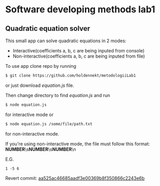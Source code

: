 # Software developing methods lab1
## Quadratic equation solver
This small app can solve quadratic equations in 2 modes:
- Interactive(coefficients a, b, c are being inputed from console)
- Non-interactive(coefficients a, b, c are being inputed from file)

To use app
clone repo by running
```bash
$ git clone https://github.com/holdennekt/metodologiiLab1
```
or just download *equation.js* file.

Then change directory to find *equation.js* and run
```bash
$ node equation.js
```
for interactive mode or
```bash
$ node equation.js /some/file/path.txt
```
for non-interactive mode.

If you're using non-interactive mode, the file must follow this format: **NUMBER**\s**NUMBER**\s**NUMBER**\n

E.G.
```
1 -5 6

```

Revert commit: [aa525ac46685aadf3e00369b8f350866c2243e6b](https://github.com/holdennekt/metodologiiLab1/commit/aa525ac46685aadf3e00369b8f350866c2243e6b)